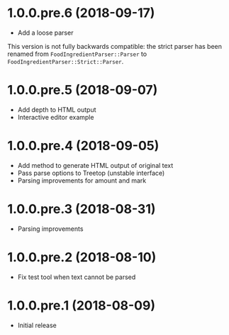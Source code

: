 # 1.0.0.pre.6 (2018-09-17)

* Add a loose parser

This version is not fully backwards compatible: the strict parser has been
renamed from `FoodIngredientParser::Parser` to `FoodIngredientParser::Strict::Parser`.

# 1.0.0.pre.5 (2018-09-07)

* Add depth to HTML output
* Interactive editor example

# 1.0.0.pre.4 (2018-09-05)

* Add method to generate HTML output of original text
* Pass parse options to Treetop (unstable interface)
* Parsing improvements for amount and mark

# 1.0.0.pre.3 (2018-08-31)

* Parsing improvements

# 1.0.0.pre.2 (2018-08-10)

* Fix test tool when text cannot be parsed

# 1.0.0.pre.1 (2018-08-09)

* Initial release
